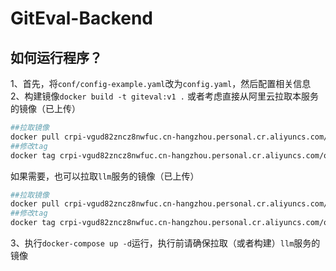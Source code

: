 # GitEval-Backend

## 如何运行程序？
1、首先，将`conf/config-example.yaml`改为`config.yaml`，然后配置相关信息
2、构建镜像`docker build -t giteval:v1 .`
或者考虑直接从阿里云拉取本服务的镜像（已上传）

```sh
##拉取镜像
docker pull crpi-vgud82zncz8nwfuc.cn-hangzhou.personal.cr.aliyuncs.com/qianchengsijin4869/giteval:app
##修改tag
docker tag crpi-vgud82zncz8nwfuc.cn-hangzhou.personal.cr.aliyuncs.com/qianchengsijin4869/giteval:app giteval:v1
```

如果需要，也可以拉取`llm`服务的镜像（已上传）
```sh
##拉取镜像
docker pull crpi-vgud82zncz8nwfuc.cn-hangzhou.personal.cr.aliyuncs.com/qianchengsijin4869/giteval:llm
##修改tag
docker tag crpi-vgud82zncz8nwfuc.cn-hangzhou.personal.cr.aliyuncs.com/qianchengsijin4869/giteval:llm llm:v1
```

3、执行`docker-compose up -d`运行，执行前请确保拉取（或者构建）`llm`服务的镜像

